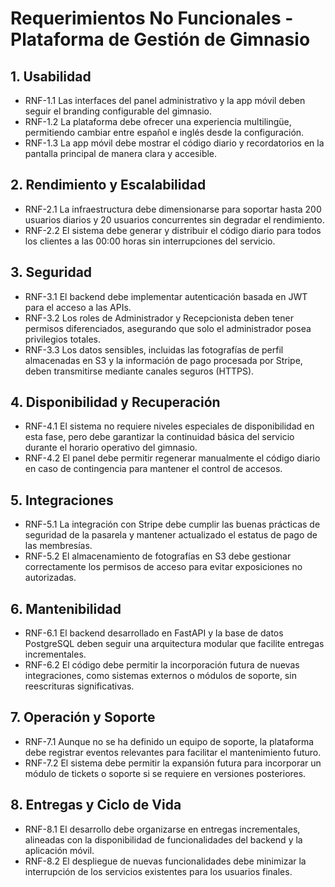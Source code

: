 # Requerimientos No Funcionales - Plataforma de Gestión de Gimnasio

## 1. Usabilidad
- RNF-1.1 Las interfaces del panel administrativo y la app móvil deben seguir el branding configurable del gimnasio.
- RNF-1.2 La plataforma debe ofrecer una experiencia multilingüe, permitiendo cambiar entre español e inglés desde la configuración.
- RNF-1.3 La app móvil debe mostrar el código diario y recordatorios en la pantalla principal de manera clara y accesible.

## 2. Rendimiento y Escalabilidad
- RNF-2.1 La infraestructura debe dimensionarse para soportar hasta 200 usuarios diarios y 20 usuarios concurrentes sin degradar el rendimiento.
- RNF-2.2 El sistema debe generar y distribuir el código diario para todos los clientes a las 00:00 horas sin interrupciones del servicio.

## 3. Seguridad
- RNF-3.1 El backend debe implementar autenticación basada en JWT para el acceso a las APIs.
- RNF-3.2 Los roles de Administrador y Recepcionista deben tener permisos diferenciados, asegurando que solo el administrador posea privilegios totales.
- RNF-3.3 Los datos sensibles, incluidas las fotografías de perfil almacenadas en S3 y la información de pago procesada por Stripe, deben transmitirse mediante canales seguros (HTTPS).

## 4. Disponibilidad y Recuperación
- RNF-4.1 El sistema no requiere niveles especiales de disponibilidad en esta fase, pero debe garantizar la continuidad básica del servicio durante el horario operativo del gimnasio.
- RNF-4.2 El panel debe permitir regenerar manualmente el código diario en caso de contingencia para mantener el control de accesos.

## 5. Integraciones
- RNF-5.1 La integración con Stripe debe cumplir las buenas prácticas de seguridad de la pasarela y mantener actualizado el estatus de pago de las membresías.
- RNF-5.2 El almacenamiento de fotografías en S3 debe gestionar correctamente los permisos de acceso para evitar exposiciones no autorizadas.

## 6. Mantenibilidad
- RNF-6.1 El backend desarrollado en FastAPI y la base de datos PostgreSQL deben seguir una arquitectura modular que facilite entregas incrementales.
- RNF-6.2 El código debe permitir la incorporación futura de nuevas integraciones, como sistemas externos o módulos de soporte, sin reescrituras significativas.

## 7. Operación y Soporte
- RNF-7.1 Aunque no se ha definido un equipo de soporte, la plataforma debe registrar eventos relevantes para facilitar el mantenimiento futuro.
- RNF-7.2 El sistema debe permitir la expansión futura para incorporar un módulo de tickets o soporte si se requiere en versiones posteriores.

## 8. Entregas y Ciclo de Vida
- RNF-8.1 El desarrollo debe organizarse en entregas incrementales, alineadas con la disponibilidad de funcionalidades del backend y la aplicación móvil.
- RNF-8.2 El despliegue de nuevas funcionalidades debe minimizar la interrupción de los servicios existentes para los usuarios finales.
